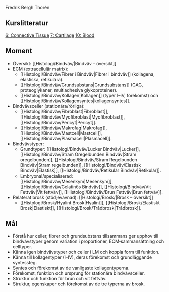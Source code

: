 Fredrik Bergh Thorén
## Kurslitteratur
[6: Connective Tissue](https://anatomicalsciences-lwwhealthlibrary-com.ezproxy.ub.gu.se/content.aspx?sectionid=257425163&bookid=3290)
[7: Cartilage](https://anatomicalsciences-lwwhealthlibrary-com.ezproxy.ub.gu.se/content.aspx?sectionid=257425467&bookid=3290)
[10: Blood](https://anatomicalsciences-lwwhealthlibrary-com.ezproxy.ub.gu.se/content.aspx?sectionid=257426085&bookid=3290)
## Moment
- Översikt: [[Histologi/Bindväv/|Bindväv – översikt]]
- ECM (extracellulär matrix):
  - [[Histologi/Bindväv/Fibrer i Bindväv|Fibrer i bindväv]] (kollagena, elastiska, retikulära).
  - [[Histologi/Bindväv/Grundsubstans|Grundsubstans]] (GAG, proteoglykaner, multiadhesiva glykoproteiner).
  - [[Histologi/Bindväv/Kollagen|Kollagen]] (typer I–IV, förekomst) och [[Histologi/Bindväv/Kollagensyntes|kollagensyntes]].
- Bindvävsceller (stationära/rörliga):
  - [[Histologi/Bindväv/Fibroblast|Fibroblast]], [[Histologi/Bindväv/Myofibroblast|Myofibroblast]], [[Histologi/Bindväv/Pericyt|Pericyt]].
  - [[Histologi/Bindväv/Makrofag|Makrofag]], [[Histologi/Bindväv/Mastcell|Mastcell]], [[Histologi/Bindväv/Plasmacell|Plasmacell]].
- Bindvävstyper:
  - Grundtyper: [[Histologi/Bindväv/Lucker Bindväv|Lucker]], [[Histologi/Bindväv/Stram Oregelbunden Bindväv|Stram oregelbunden]], [[Histologi/Bindväv/Stram Regelbunden Bindväv|Stram regelbunden]], [[Histologi/Bindväv/Elastisk Bindväv|Elastisk]], [[Histologi/Bindväv/Retikulär Bindväv|Retikulär]].
  - Embryonal/specialiserad: [[Histologi/Bindväv/Mesenkym|Mesenkym]], [[Histologi/Bindväv/Gelatinös Bindväv]], [[Histologi/Bindväv/Vit Fettväv|Vit fettväv]], [[Histologi/Bindväv/Brun Fettväv|Brun fettväv]].
- Relaterat brosk (stödjevävnad): [[Histologi/Brosk/|Brosk – översikt]]
  - [[Histologi/Brosk/Hyalint Brosk|Hyalint]], [[Histologi/Brosk/Elastiskt Brosk|Elastiskt]], [[Histologi/Brosk/Trådbrosk|Trådbrosk]].

## Mål
- Förstå hur celler, fibrer och grundsubstans tillsammans ger upphov till bindvävstyper genom variation i proportioner, ECM‑sammansättning och celltyper.
- Känna igen bindvävstyper och celler i LM och koppla form till funktion.
- Känna till kollagentyper (I–IV), deras förekomst och grundläggande syntessteg.
- Syntes och förekomst av de vanligaste kollagentyperna.
- Förekomst, funktion och ursprung för stationära bindvävsceller.
- Struktur och funktion för brun och vit fettväv.
- Struktur, egenskaper och förekomst av de tre typerna av brosk.
